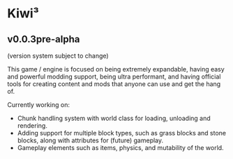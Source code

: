 # Kiwi³
## v0.0.3pre-alpha
(version system subject to change)


This game / engine is focused on being extremely expandable, having easy and powerful modding support, being ultra performant, and having official tools for creating content and mods that anyone can use and get the hang of.
<br/>

Currently working on:
- Chunk handling system with world class for loading, unloading and rendering.
- Adding support for multiple block types, such as grass blocks and stone blocks, along with attributes for (future) gameplay.
- Gameplay elements such as items, physics, and mutability of the world.
